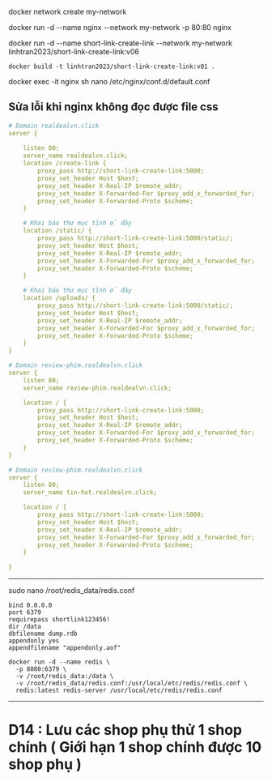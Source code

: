 docker network create my-network

docker run -d --name nginx --network my-network -p 80:80 nginx

docker run -d --name short-link-create-link --network my-network linhtran2023/short-link-create-link:v06

```
docker build -t linhtran2023/short-link-create-link:v01 .
```

docker exec -it nginx sh
nano /etc/nginx/conf.d/default.conf

## Sửa lỗi khi nginx không đọc được file css

```yaml
# Domain realdealvn.click
server {
    
    listen 80;
    server_name realdealvn.click;
    location /create-link {
        proxy_pass http://short-link-create-link:5000;
        proxy_set_header Host $host;
        proxy_set_header X-Real-IP $remote_addr;
        proxy_set_header X-Forwarded-For $proxy_add_x_forwarded_for;
        proxy_set_header X-Forwarded-Proto $scheme;
    }

    # Khai báo thư mục tĩnh ở đây
    location /static/ {
        proxy_pass http://short-link-create-link:5000/static/;
        proxy_set_header Host $host;
        proxy_set_header X-Real-IP $remote_addr;
        proxy_set_header X-Forwarded-For $proxy_add_x_forwarded_for;
        proxy_set_header X-Forwarded-Proto $scheme;
    }

    # Khai báo thư mục tĩnh ở đây
    location /uploads/ {
        proxy_pass http://short-link-create-link:5000/static/;
        proxy_set_header Host $host;
        proxy_set_header X-Real-IP $remote_addr;
        proxy_set_header X-Forwarded-For $proxy_add_x_forwarded_for;
        proxy_set_header X-Forwarded-Proto $scheme;
    }
}

# Domain review-phim.realdealvn.click
server {
    listen 80;
    server_name review-phim.realdealvn.click;

    location / {
        proxy_pass http://short-link-create-link:5000;
        proxy_set_header Host $host;
        proxy_set_header X-Real-IP $remote_addr;
        proxy_set_header X-Forwarded-For $proxy_add_x_forwarded_for;
        proxy_set_header X-Forwarded-Proto $scheme;
    }
}

# Domain review-phim.realdealvn.click
server {
    listen 80;
    server_name tin-hot.realdealvn.click;

    location / {
        proxy_pass http://short-link-create-link:5000;
        proxy_set_header Host $host;
        proxy_set_header X-Real-IP $remote_addr;
        proxy_set_header X-Forwarded-For $proxy_add_x_forwarded_for;
        proxy_set_header X-Forwarded-Proto $scheme;
    }
    
}
```

-----

sudo nano /root/redis_data/redis.conf

```
bind 0.0.0.0
port 6379
requirepass shortlink123456!
dir /data
dbfilename dump.rdb
appendonly yes
appendfilename "appendonly.aof"

```
```
docker run -d --name redis \
  -p 8080:6379 \
  -v /root/redis_data:/data \
  -v /root/redis_data/redis.conf:/usr/local/etc/redis/redis.conf \
  redis:latest redis-server /usr/local/etc/redis/redis.conf

```

-----
# D14 : Lưu các shop phụ thử 1 shop chính ( Giới hạn 1 shop chính được 10 shop phụ )